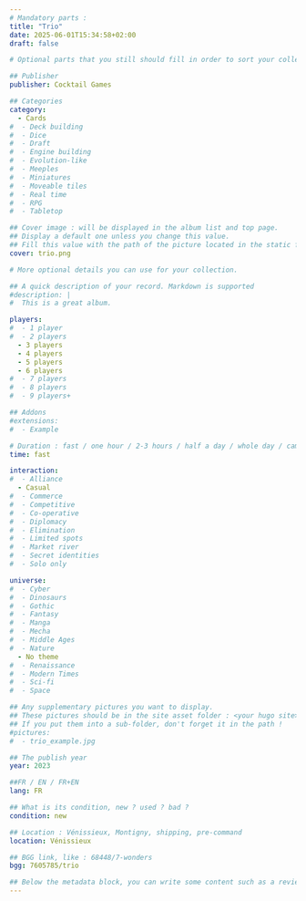 ```yaml
---
# Mandatory parts :
title: "Trio"
date: 2025-06-01T15:34:58+02:00
draft: false

# Optional parts that you still should fill in order to sort your collection

## Publisher
publisher: Cocktail Games

## Categories
category:
  - Cards
#  - Deck building
#  - Dice
#  - Draft
#  - Engine building
#  - Evolution-like
#  - Meeples
#  - Miniatures
#  - Moveable tiles
#  - Real time
#  - RPG
#  - Tabletop

## Cover image : will be displayed in the album list and top page.
## Display a default one unless you change this value.
## Fill this value with the path of the picture located in the static folder
cover: trio.png

# More optional details you can use for your collection.

## A quick description of your record. Markdown is supported
#description: |
#  This is a great album.

players:
#  - 1 player
#  - 2 players
  - 3 players
  - 4 players
  - 5 players
  - 6 players
#  - 7 players
#  - 8 players
#  - 9 players+

## Addons
#extensions:
#  - Example

# Duration : fast / one hour / 2-3 hours / half a day / whole day / campaign
time: fast

interaction:
#  - Alliance
  - Casual
#  - Commerce
#  - Competitive
#  - Co-operative
#  - Diplomacy
#  - Elimination
#  - Limited spots
#  - Market river
#  - Secret identities
#  - Solo only

universe:
#  - Cyber
#  - Dinosaurs
#  - Gothic
#  - Fantasy
#  - Manga
#  - Mecha
#  - Middle Ages
#  - Nature
  - No theme
#  - Renaissance
#  - Modern Times
#  - Sci-fi
#  - Space

## Any supplementary pictures you want to display.
## These pictures should be in the site asset folder : <your hugo site>/static
## If you put them into a sub-folder, don't forget it in the path !
#pictures:
#  - trio_example.jpg

## The publish year
year: 2023

##FR / EN / FR+EN
lang: FR

## What is its condition, new ? used ? bad ?
condition: new

## Location : Vénissieux, Montigny, shipping, pre-command
location: Vénissieux

## BGG link, like : 68448/7-wonders
bgg: 7605785/trio

## Below the metadata block, you can write some content such as a review or anything else you want. It'll be displayed in the album page.
---
```

